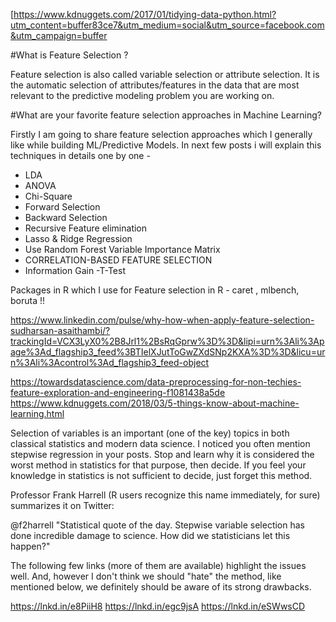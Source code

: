 [https://www.kdnuggets.com/2017/01/tidying-data-python.html?utm_content=buffer83ce7&utm_medium=social&utm_source=facebook.com&utm_campaign=buffer


#What is Feature Selection ?

Feature selection is also called variable selection or attribute selection.
It is the automatic selection of attributes/features in the data  that are most relevant to the predictive modeling problem you are working on.

#What are your favorite feature selection approaches in Machine Learning?

Firstly I am going to share feature selection approaches which I generally like while building ML/Predictive Models. In next few posts i will explain this techniques in details one by one  - 

- LDA
- ANOVA
- Chi-Square
- Forward Selection
- Backward Selection
- Recursive Feature elimination
- Lasso & Ridge Regression 
- Use Random Forest Variable Importance Matrix
- CORRELATION-BASED FEATURE SELECTION
- Information Gain
-T-Test


Packages in R which I use for Feature selection in R - caret , mlbench, boruta !!


https://www.linkedin.com/pulse/why-how-when-apply-feature-selection-sudharsan-asaithambi/?trackingId=VCX3LyX0%2B8Jrl1%2BsRqGprw%3D%3D&lipi=urn%3Ali%3Apage%3Ad_flagship3_feed%3BTIelXJutToGwZXdSNp2KXA%3D%3D&licu=urn%3Ali%3Acontrol%3Ad_flagship3_feed-object

https://towardsdatascience.com/data-preprocessing-for-non-techies-feature-exploration-and-engineering-f1081438a5de
https://www.kdnuggets.com/2018/03/5-things-know-about-machine-learning.html

Selection of variables is an important (one of the key) topics in both classical statistics and modern data science. I noticed you often mention stepwise regression in your posts. Stop and learn why it is considered the worst method in statistics for that purpose, then decide. If you feel your knowledge in statistics is not sufficient to decide, just forget this method. 

Professor Frank Harrell (R users recognize this name immediately, for sure) summarizes it on Twitter: 

@f2harrell
"Statistical quote of the day.  Stepwise variable selection has done incredible damage to science.  How did we statisticians let this happen?"

The following few links (more of them are available) highlight the issues well. And, however I don't think we should "hate" the method, like mentioned below, we definitely should be aware of its strong drawbacks.

https://lnkd.in/e8PiiH8
https://lnkd.in/egc9jsA
https://lnkd.in/eSWwsCD
